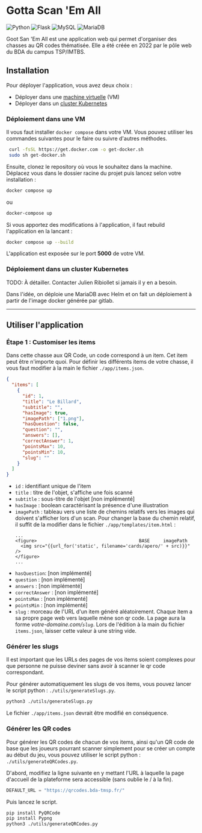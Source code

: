 # Gotta Scan 'Em All

<span>
<img alt="Python" src="https://img.shields.io/badge/Python-3776AB?style=for-the-badge&logo=python&logoColor=white">
</span>
<span>
<img alt="Flask" src="https://img.shields.io/badge/Flask-000000?style=for-the-badge&logo=flask&logoColor=white">
</span>
<span>
<img alt="MySQL" src="https://img.shields.io/badge/MySQL-00000F?style=for-the-badge&logo=mysql&logoColor=white">
</span>
<span>
<img alt="MariaDB" src="https://img.shields.io/badge/MariaDB-003545?style=for-the-badge&logo=mariadb&logoColor=white">
</span>
 
Goot San 'Em All est une application web qui permet d'organiser des chasses au QR codes thématisée. Elle a été créée en 2022 par le pôle web du BDA du campus TSP/IMTBS.

## Installation

Pour déployer l'application, vous avez deux choix :

- Déployer dans une [machine virtuelle](#déploiement-dans-une-vm) (VM)
- Déployer dans un [cluster Kubernetes](#déploiement-dans-un-cluster-kubernetes)

### Déploiement dans une VM

Il vous faut installer `docker compose` dans votre VM. Vous pouvez utiliser les commandes suivantes pour le faire ou suivre d'autres méthodes.

```bash
 curl -fsSL https://get.docker.com -o get-docker.sh
 sudo sh get-docker.sh
```

Ensuite, clonez le repository où vous le souhaitez dans la machine. Déplacez vous dans le dossier racine du projet puis lancez selon votre installation :

```bash
docker compose up
```

ou

```bash
docker-compose up
```

Si vous apportez des modifications à l'application, il faut rebuild l'application en la lancant : 
```bash
docker compose up --build
```

L'application est exposée sur le port **5000** de votre VM.

### Déploiement dans un cluster Kubernetes

TODO: À détailler. Contacter Julien Ribiollet si jamais il y en a besoin.

Dans l'idée, on déploie une MariaDB avec Helm et on fait un déploiement à partir de l'image docker générée par gitlab.

---

## Utiliser l'application

### Étape 1 : Customiser les items

Dans cette chasse aux QR Code, un code correspond à un item. Cet item peut être n'importe quoi. Pour définir les différents items de votre chasse, il vous faut modifier à la main le fichier `./app/items.json`.

```json
{
  "items": [
    {
      "id": 1,
      "title": "Le Billard",
      "subtitle": "",
      "hasImage": true,
      "imagePath": ["1.png"],
      "hasQuestion": false,
      "question": "",
      "answers": [],
      "correctAnswer": 1,
      "pointsMax": 10,
      "pointsMin": 10,
      "slug": ""
    }
  ]
}
```

- `id` : identifiant unique de l'item
- `title` : titre de l'objet, s'affiche une fois scanné
- `subtitle` : sous-titre de l'objet [non implémenté]
- `hasImage` : boolean caractérisant la présence d'une illustration
- `imagePath` : tableau vers une liste de chemins relatifs vers les images qui doivent s'afficher lors d'un scan. Pour changer la base du chemin relatif, il suffit de la modifier dans le fichier `./app/templates/item.html` :
  ```jinja
  ...
  <figure>                                      BASE     imagePath
    <img src="{{url_for('static', filename='cards/apero/' + src)}}" />
  </figure>
  ...
  ```
- `hasQuestion`: [non implémenté]
- `question` : [non implémenté]
- `answers` : [non implémenté]
- `correctAnswer` : [non implémenté]
- `pointsMax` : [non implémenté]
- `pointsMin` : [non implémenté]
- `slug` : morceau de l'URL d'un item généré aléatoirement. Chaque item a sa propre page web vers laquelle mène son qr code. La page aura la forme _votre-domaine.com/`slug`_. Lors de l'édition à la main du fichier `items.json`, laisser cette valeur à une string vide.

### Générer les slugs

Il est important que les URLs des pages de vos items soient complexes pour que personne ne puisse deviner sans avoir à scanner le qr code correspondant.

Pour générer automatiquement les slugs de vos items, vous pouvez lancer le script python : `./utils/generateSlugs.py`.

```bash
python3 ./utils/generateSlugs.py
```

Le fichier `./app/items.json` devrait être modifié en conséquence.

### Générer les QR codes

Pour générer les QR codes de chacun de vos items, ainsi qu'un QR code de base que les joueurs pourrant scanner simplement pour se créer un compte au début du jeu, vous pouvez utiliser le script python : `./utils/generateQRCodes.py`.

D'abord, modifiez la ligne suivante en y mettant l'URL à laquelle la page d'accueil de la plateforme sera accessible (sans oublie le / à la fin).

```python
DEFAULT_URL = "https://qrcodes.bda-tmsp.fr/"
```

Puis lancez le script.

```bash
pip install PyQRCode
pip install Pypng
python3 ./utils/generateQRCodes.py
```
